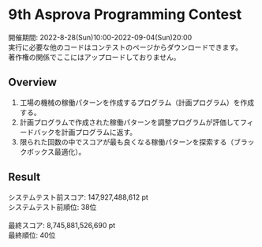 # 9th Asprova Programming Contest
開催期間: 2022-8-28(Sun)10:00-2022-09-04(Sun)20:00  
実行に必要な他のコードはコンテストのページからダウンロードできます。  
著作権の関係でここにはアップロードしておりません。
## Overview
1. 工場の機械の稼働パターンを作成するプログラム（計画プログラム）を作成する。
2. 計画プログラムで作成された稼働パターンを調整プログラムが評価してフィードバックを計画プログラムに返す。
3. 限られた回数の中でスコアが最も良くなる稼働パターンを探索する（ブラックボックス最適化）。
## Result
システムテスト前スコア: 147,927,488,612 pt  
システムテスト前順位: 38位   
<br>
最終スコア:  8,745,881,526,690 pt  
最終順位:  40位



